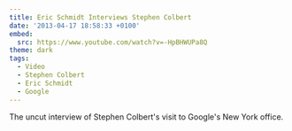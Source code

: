 ```yaml
---
title: Eric Schmidt Interviews Stephen Colbert
date: '2013-04-17 18:58:33 +0100'
embed:
  src: https://www.youtube.com/watch?v=-HpBHWUPa8Q
theme: dark
tags:
  - Video
  - Stephen Colbert
  - Eric Schmidt
  - Google
---
```

The uncut interview of Stephen Colbert's visit to Google's New York office.
